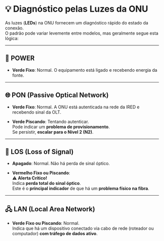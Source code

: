 # 💡 Diagnóstico pelas Luzes da ONU

As luzes (**LEDs**) na ONU fornecem um diagnóstico rápido do estado da conexão.  
O padrão pode variar levemente entre modelos, mas geralmente segue esta lógica:


---

## 🔌 POWER

- **Verde Fixo**: Normal. O equipamento está ligado e recebendo energia da fonte.


---

## 🌐 PON (Passive Optical Network)

- **Verde Fixo**: Normal. A ONU está autenticada na rede da IRED e recebendo sinal da OLT.

- **Verde Piscando**: Tentando autenticar.  
  Pode indicar um **problema de provisionamento**.  
  Se persistir, **escalar para o Nível 2 (N2)**.


---

## 🚨 LOS (Loss of Signal)

- **Apagado**: Normal. Não há perda de sinal óptico.

- **Vermelho Fixo ou Piscando**:  
  ⚠️ **Alerta Crítico!**  
  Indica **perda total do sinal óptico**.  
  Este é o **principal indicador** de que há um **problema físico na fibra**.


---

## 🖧 LAN (Local Area Network)

- **Verde Fixo ou Piscando**: Normal.  
  Indica que há um dispositivo conectado via cabo de rede (roteador ou computador) **com tráfego de dados ativo**.
